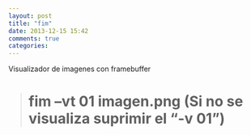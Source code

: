 ```yaml
---
layout: post
title: "fim"
date: 2013-12-15 15:42
comments: true
categories: 
---
```

Visualizador de imagenes con framebuffer

># fim –vt 01 imagen.png (Si no se visualiza suprimir el “-v 01”)

